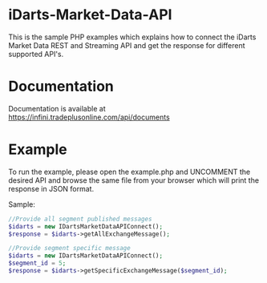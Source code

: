 # iDarts-Market-Data-API
This is the sample PHP examples which explains how to connect the iDarts Market Data REST and Streaming API and get the response for different supported API's.

# Documentation
Documentation is available at https://infini.tradeplusonline.com/api/documents

# Example
To run the example, please open the example.php and UNCOMMENT the desired API and browse the same file from your browser which will print the response in JSON format.

Sample:

```php
//Provide all segment published messages
$idarts = new IDartsMarketDataAPIConnect();
$response = $idarts->getAllExchangeMessage();
```
```php
//Provide segment specific message
$idarts = new IDartsMarketDataAPIConnect();
$segment_id = 5;
$response = $idarts->getSpecificExchangeMessage($segment_id);
```
